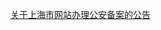 [关于上海市网站办理公安备案的公告](https://mc.qcloudimg.com/static/archive/850ae0609ead0fb387a94be85801e7bf/archive.docx)